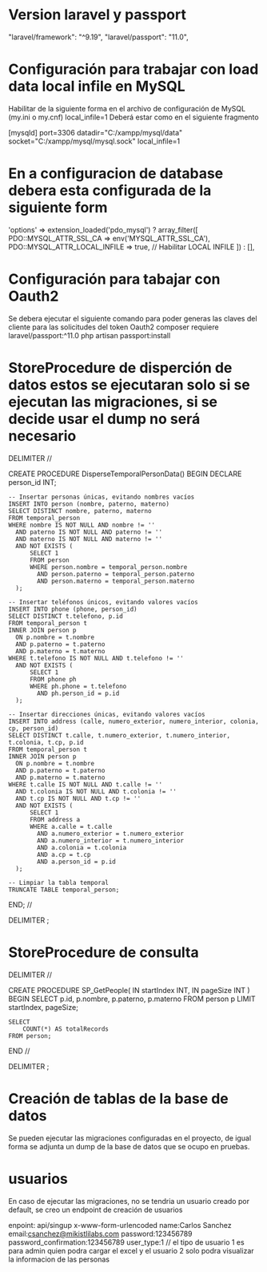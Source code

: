 # Version laravel y passport
"laravel/framework": "^9.19",
"laravel/passport": "11.0",
# Configuración para trabajar con load data local infile en MySQL 

Habilitar de la siguiente forma en el archivo de configuración de MySQL (my.ini o my.cnf)
local_infile=1
Deberá estar como en el siguiente fragmento 

[mysqld]
port=3306
datadir="C:/xampp/mysql/data"
socket="C:/xampp/mysql/mysql.sock"
local_infile=1

# En a configuracion de database debera esta configurada de la siguiente form 
'options' => extension_loaded('pdo_mysql') ? array_filter([
    PDO::MYSQL_ATTR_SSL_CA => env('MYSQL_ATTR_SSL_CA'),
    PDO::MYSQL_ATTR_LOCAL_INFILE => true, // Habilitar LOCAL INFILE
]) : [],

# Configuración para tabajar con Oauth2
Se debera ejecutar el siguiente comando para poder generas las claves del cliente para las solicitudes del token Oauth2
composer requiere laravel/passport:^11.0
php artisan passport:install

# StoreProcedure de disperción de datos estos se ejecutaran solo si se ejecutan las migraciones, si se decide usar el dump no será necesario
DELIMITER //

CREATE PROCEDURE DisperseTemporalPersonData()
BEGIN
    DECLARE person_id INT;

    -- Insertar personas únicas, evitando nombres vacíos
    INSERT INTO person (nombre, paterno, materno)
    SELECT DISTINCT nombre, paterno, materno
    FROM temporal_person
    WHERE nombre IS NOT NULL AND nombre != ''
      AND paterno IS NOT NULL AND paterno != ''
      AND materno IS NOT NULL AND materno != ''
      AND NOT EXISTS (
          SELECT 1
          FROM person
          WHERE person.nombre = temporal_person.nombre
            AND person.paterno = temporal_person.paterno
            AND person.materno = temporal_person.materno
      );

    -- Insertar teléfonos únicos, evitando valores vacíos
    INSERT INTO phone (phone, person_id)
    SELECT DISTINCT t.telefono, p.id
    FROM temporal_person t
    INNER JOIN person p
      ON p.nombre = t.nombre
      AND p.paterno = t.paterno
      AND p.materno = t.materno
    WHERE t.telefono IS NOT NULL AND t.telefono != ''
      AND NOT EXISTS (
          SELECT 1
          FROM phone ph
          WHERE ph.phone = t.telefono
            AND ph.person_id = p.id
      );

    -- Insertar direcciones únicas, evitando valores vacíos
    INSERT INTO address (calle, numero_exterior, numero_interior, colonia, cp, person_id)
    SELECT DISTINCT t.calle, t.numero_exterior, t.numero_interior, t.colonia, t.cp, p.id
    FROM temporal_person t
    INNER JOIN person p
      ON p.nombre = t.nombre
      AND p.paterno = t.paterno
      AND p.materno = t.materno
    WHERE t.calle IS NOT NULL AND t.calle != ''
      AND t.colonia IS NOT NULL AND t.colonia != ''
      AND t.cp IS NOT NULL AND t.cp != ''
      AND NOT EXISTS (
          SELECT 1
          FROM address a
          WHERE a.calle = t.calle
            AND a.numero_exterior = t.numero_exterior
            AND a.numero_interior = t.numero_interior
            AND a.colonia = t.colonia
            AND a.cp = t.cp
            AND a.person_id = p.id
      );

    -- Limpiar la tabla temporal
    TRUNCATE TABLE temporal_person;
END;
//

DELIMITER ;

# StoreProcedure de consulta
DELIMITER //

CREATE PROCEDURE SP_GetPeople(
    IN startIndex INT,
    IN pageSize INT
)
BEGIN
    SELECT 
        p.id, 
        p.nombre, 
        p.paterno, 
        p.materno
    FROM person p
    LIMIT startIndex, pageSize;

    SELECT 
        COUNT(*) AS totalRecords
    FROM person;
END //

DELIMITER ;

# Creación de tablas de la base de datos
Se pueden ejecutar las migraciones configuradas en el proyecto, de igual forma se adjunta un dump de la base de datos que se ocupo en pruebas.

# usuarios 
En caso de ejecutar las migraciones, no se tendria un usuario creado por default, se creo un endpoint de creación de usuarios 

enpoint: api/singup
x-www-form-urlencoded
name:Carlos Sanchez
email:csanchez@mikistlilabs.com
password:123456789
password_confirmation:123456789
user_type:1 // el tipo de usuario 1 es para admin quien podra cargar el excel y el usuario 2 solo podra visualizar la informacion de las personas
